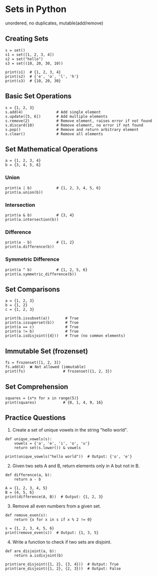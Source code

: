 # Sets in Python
unordered, no duplicates, mutable(add/remove)

## Creating Sets
```
s = set()
s1 = set([1, 2, 3, 4])
s2 = set("hello")
s3 = set((10, 20, 30, 10))

print(s1)  # {1, 2, 3, 4}
print(s2)  # {'e', 'o', 'l', 'h'}
print(s3)  # {10, 20, 30}
```
## Basic Set Operations
```
s = {1, 2, 3}
s.add(4)               # Add single element
s.update([5, 6])       # Add multiple elements
s.remove(2)            # Remove element, raises error if not found
s.discard(10)          # Remove element, no error if not found
s.pop()                # Remove and return arbitrary element
s.clear()              # Remove all elements
```
## Set Mathematical Operations
```
a = {1, 2, 3, 4}
b = {3, 4, 5, 6}
```
### Union
```
print(a | b)           # {1, 2, 3, 4, 5, 6}
print(a.union(b))
```

### Intersection
```
print(a & b)           # {3, 4}
print(a.intersection(b))
```

### Difference
```
print(a - b)           # {1, 2}
print(a.difference(b))
```

### Symmetric Difference
```
print(a ^ b)           # {1, 2, 5, 6}
print(a.symmetric_difference(b))
```

## Set Comparisons
```
a = {1, 2, 3}
b = {1, 2}
c = {1, 2, 3}

print(b.issubset(a))       # True
print(a.issuperset(b))     # True
print(a == c)              # True
print(a != b)              # True
print(a.isdisjoint({4}))   # True (no common elements)
```

## Immutable Set (frozenset)
```
fs = frozenset([1, 2, 3])
fs.add(4)  ❌ Not allowed (immutable)
print(fs)                 # frozenset({1, 2, 3})
```

## Set Comprehension
```
squares = {x*x for x in range(5)}
print(squares)            # {0, 1, 4, 9, 16}
```
## Practice Questions
1) Create a set of unique vowels in the string "hello world".
```
def unique_vowels(s):
    vowels = {'a', 'e', 'i', 'o', 'u'}
    return set(s.lower()) & vowels

print(unique_vowels("hello world"))  # Output: {'o', 'e'}

```
2) Given two sets A and B, return elements only in A but not in B.
```
def difference(a, b):
    return a - b

A = {1, 2, 3, 4, 5}
B = {4, 5, 6}
print(difference(A, B))  # Output: {1, 2, 3}

```
3) Remove all even numbers from a given set.
```
def remove_even(s):
    return {x for x in s if x % 2 != 0}

s = {1, 2, 3, 4, 5, 6}
print(remove_even(s))  # Output: {1, 3, 5}
```

4) Write a function to check if two sets are disjoint.
```
def are_disjoint(a, b):
    return a.isdisjoint(b)

print(are_disjoint({1, 2}, {3, 4}))  # Output: True
print(are_disjoint({1, 2}, {2, 3}))  # Output: False
```
